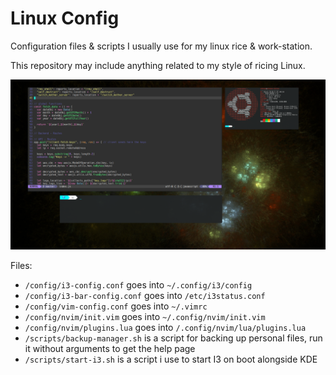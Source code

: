 # Linux Config

Configuration files & scripts I usually use for my linux rice & work-station. 

This repository may include anything related to my style of ricing Linux. 

<img src="./previews/002-preview.png" width="700" /> 

Files: 
 - `/config/i3-config.conf` goes into `~/.config/i3/config`
 - `/config/i3-bar-config.conf` goes into `/etc/i3status.conf`
 - `/config/vim-config.conf` goes into `~/.vimrc`
 - `/config/nvim/init.vim` goes into `~/.config/nvim/init.vim`
 - `/config/nvim/plugins.lua` goes into `/.config/nvim/lua/plugins.lua`
 - `/scripts/backup-manager.sh` is a script for backing up personal files, run it without arguments to get the help page 
 - `/scripts/start-i3.sh` is a script i use to start I3 on boot alongside KDE
